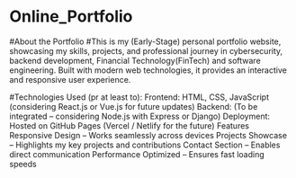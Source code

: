 # Online_Portfolio
#About the Portfolio
#This is my (Early-Stage) personal portfolio website, showcasing my skills, projects, and professional journey in cybersecurity, backend development, Financial Technology(FinTech) and software engineering. Built with modern web technologies, it provides an interactive and responsive user experience.

#Technologies Used (pr at least to):
  Frontend: HTML, CSS, JavaScript (considering React.js or Vue.js for future updates)
  Backend: (To be integrated – considering Node.js with Express or Django)
  Deployment: Hosted on GitHub Pages (Vercel / Netlify for the future)
  Features
  Responsive Design – Works seamlessly across devices
  Projects Showcase – Highlights my key projects and contributions
  Contact Section – Enables direct communication
  Performance Optimized – Ensures fast loading speeds
